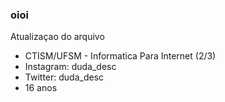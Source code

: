 ### oioi

Atualizaçao do arquivo

- CTISM/UFSM - Informatica Para Internet (2/3)
- Instagram: duda_desc
- Twitter: duda_desc
- 16 anos


